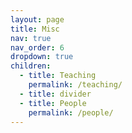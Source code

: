 ```yaml
---
layout: page
title: Misc
nav: true
nav_order: 6
dropdown: true
children:
  - title: Teaching
    permalink: /teaching/
  - title: divider
  - title: People
    permalink: /people/
---
```

